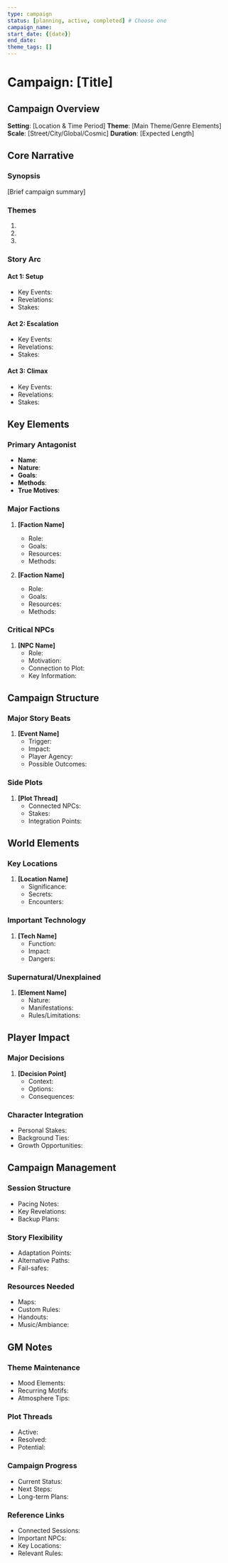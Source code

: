 ```yaml
---
type: campaign
status: [planning, active, completed] # Choose one
campaign_name: 
start_date: {{date}}
end_date: 
theme_tags: []
---
```


# Campaign: [Title]

## Campaign Overview
**Setting**: [Location & Time Period]
**Theme**: [Main Theme/Genre Elements]
**Scale**: [Street/City/Global/Cosmic]
**Duration**: [Expected Length]

## Core Narrative
### Synopsis
[Brief campaign summary]

### Themes
1. 
2. 
3. 

### Story Arc
#### Act 1: Setup
- Key Events:
- Revelations:
- Stakes:

#### Act 2: Escalation
- Key Events:
- Revelations:
- Stakes:

#### Act 3: Climax
- Key Events:
- Revelations:
- Stakes:

## Key Elements
### Primary Antagonist
- **Name**: 
- **Nature**: 
- **Goals**: 
- **Methods**: 
- **True Motives**: 

### Major Factions
1. **[Faction Name]**
   - Role:
   - Goals:
   - Resources:
   - Methods:

2. **[Faction Name]**
   - Role:
   - Goals:
   - Resources:
   - Methods:

### Critical NPCs
1. **[NPC Name]**
   - Role:
   - Motivation:
   - Connection to Plot:
   - Key Information:

## Campaign Structure
### Major Story Beats
1. **[Event Name]**
   - Trigger:
   - Impact:
   - Player Agency:
   - Possible Outcomes:

### Side Plots
1. **[Plot Thread]**
   - Connected NPCs:
   - Stakes:
   - Integration Points:

## World Elements
### Key Locations
1. **[Location Name]**
   - Significance:
   - Secrets:
   - Encounters:

### Important Technology
1. **[Tech Name]**
   - Function:
   - Impact:
   - Dangers:

### Supernatural/Unexplained
1. **[Element Name]**
   - Nature:
   - Manifestations:
   - Rules/Limitations:

## Player Impact
### Major Decisions
1. **[Decision Point]**
   - Context:
   - Options:
   - Consequences:

### Character Integration
- Personal Stakes:
- Background Ties:
- Growth Opportunities:

## Campaign Management
### Session Structure
- Pacing Notes:
- Key Revelations:
- Backup Plans:

### Story Flexibility
- Adaptation Points:
- Alternative Paths:
- Fail-safes:

### Resources Needed
- Maps:
- Custom Rules:
- Handouts:
- Music/Ambiance:

## GM Notes
### Theme Maintenance
- Mood Elements:
- Recurring Motifs:
- Atmosphere Tips:

### Plot Threads
- Active:
- Resolved:
- Potential:

### Campaign Progress
- Current Status:
- Next Steps:
- Long-term Plans:

### Reference Links
- Connected Sessions:
- Important NPCs:
- Key Locations:
- Relevant Rules:
